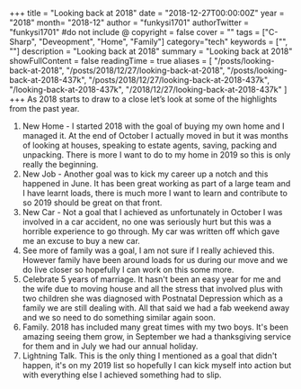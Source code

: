 +++
title = "Looking back at 2018"
date = "2018-12-27T00:00:00Z"
year = "2018"
month= "2018-12"
author = "funkysi1701"
authorTwitter = "funkysi1701" #do not include @
copyright = false
cover = ""
tags = ["C-Sharp", "Deveopment", "Home", "Family"]
category="tech"
keywords = ["", ""]
description = "Looking back at 2018"
summary = "Looking back at 2018"
showFullContent = false
readingTime = true
aliases = [
    "/posts/looking-back-at-2018",
    "/posts/2018/12/27/looking-back-at-2018",
    "/posts/looking-back-at-2018-437k",
    "/posts/2018/12/27/looking-back-at-2018-437k",
    "/looking-back-at-2018-437k",
    "/2018/12/27/looking-back-at-2018-437k"
]
+++
As 2018 starts to draw to a close let’s look at some of the highlights from the past year.

1. New Home - I started 2018 with the goal of buying my own home and I managed it. At the end of October I actually moved in but it was months of looking at houses, speaking to estate agents, saving, packing and unpacking. There is more I want to do to my home in 2019 so this is only really the beginning.
2. New Job - Another goal was to kick my career up a notch and this happened in June. It has been great working as part of a large team and I have learnt loads, there is much more I want to learn and contribute to so 2019 should be great on that front.
3. New Car - Not a goal that I achieved as unfortunately in October I was involved in a car accident, no one was seriously hurt but this was a horrible experience to go through. My car was written off which gave me an excuse to buy a new car.
4. See more of family was a goal, I am not sure if I really achieved this. However family have been around loads for us during our move and we do live closer so hopefully I can work on this some more.
5. Celebrate 5 years of marriage. It hasn't been an easy year for me and the wife due to moving house and all the stress that involved plus with two children she was diagnosed with Postnatal Depression which as a family we are still dealing with. All that said we had a fab weekend away and we so need to do something similar again soon.
6. Family. 2018 has included many great times with my two boys. It's been amazing seeing them grow, in September we had a thanksgiving service for them and in July we had our annual holiday.
7. Lightning Talk. This is the only thing I mentioned as a goal that didn't happen, it's on my 2019 list so hopefully I can kick myself into action but with everything else I achieved something had to slip.   